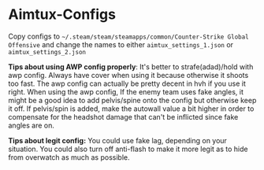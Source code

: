 # Aimtux-Configs
Copy configs to `~/.steam/steam/steamapps/common/Counter-Strike Global Offensive` and change the names to either `aimtux_settings_1.json` or `aimtux_settings_2.json`

**Tips about using AWP config properly**: It's better to strafe(adad)/hold with awp config. Always have cover when using it because otherwise it shoots too fast. The awp config can actually be pretty decent in hvh if you use it right. When using the awp config, If the enemy team uses fake angles, it might be a good idea to add pelvis/spine onto the config but otherwise keep it off. If pelvis/spin is added, make the autowall value a bit higher in order to compensate for the headshot damage that can't be inflicted since fake angles are on.

**Tips about legit config:**
You could use fake lag, depending on your situation. You could also turn off anti-flash to make it more legit as to hide from overwatch as much as possible.

